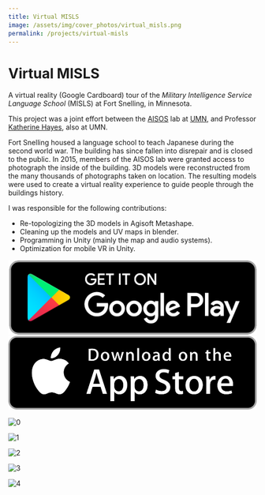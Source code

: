 ```yaml
---
title: Virtual MISLS
image: /assets/img/cover_photos/virtual_misls.png
permalink: /projects/virtual-misls
---
```


# Virtual MISLS

A virtual reality (Google Cardboard) tour of the *Military Intelligence Service Language School* (MISLS) at Fort Snelling, in Minnesota.

This project was a joint effort between the [AISOS](http://aisos.umn.edu/) lab at [UMN](https://twin-cities.umn.edu/), and Professor [Katherine Hayes](https://cla.umn.edu/about/directory/profile/kathayes), also at UMN.

Fort Snelling housed a language school to teach Japanese during the second world war. The building has since fallen into disrepair and is closed to the public. In 2015, members of the AISOS lab were granted access to photograph the inside of the building. 3D models were reconstructed from the many thousands of photographs taken on location. The resulting models were used to create a virtual reality experience to guide people through the buildings history.

I was responsible for the following contributions:
- Re-topologizing the 3D models in Agisoft Metashape.
- Cleaning up the models and UV maps in blender.
- Programming in Unity (mainly the map and audio systems).
- Optimization for mobile VR in Unity.

<a target="blank" href="https://play.google.com/store/apps/details?id=com.aisos.virtualmisls" class="button">
  <img src="/assets/img/buttons/playstore_button.png" description="Get it on Google Play"/>
</a>

<a target="blank" href="https://apps.apple.com/us/app/id1434870165" class="button">
  <img src="/assets/img/buttons/appstore_button.png" description="Get it on the App Store"/>
</a>

![0](https://imgur.com/Aglji44.png)

![1](https://imgur.com/RooyOEM.png)

![2](https://imgur.com/PLuJj9j.png)

![3](https://imgur.com/obc6fd6.png)

![4](https://imgur.com/E3u6opZ.png)
